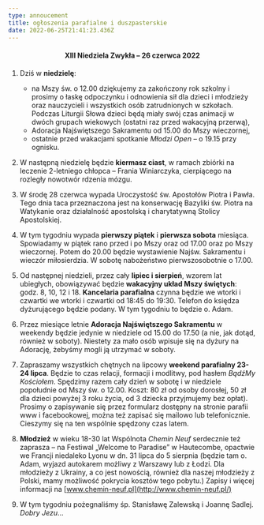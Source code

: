 ```yaml
---
type: annoucement
title: ogłoszenia parafialne i duszpasterskie
date: 2022-06-25T21:41:23.436Z
---
```

<!--StartFragment-->

<h4 style="text-align:center;">XIII Niedziela Zwykła – 26 czerwca 2022</h4>

1. Dziś w **niedzielę**:

   * na Mszy św. o 12.00 dziękujemy za zakończony rok szkolny i prosimy o łaskę odpoczynku i odnowienia sił dla dzieci i młodzieży oraz nauczycieli i wszystkich osób zatrudnionych w szkołach. Podczas Liturgii Słowa dzieci będą miały swój czas animacji w dwóch grupach wiekowych (ostatni raz przed wakacyjną przerwą),
   * Adoracja Najświętszego Sakramentu od 15.00 do Mszy wieczornej,
   * ostatnie przed wakacjami spotkanie *Młodzi Open* – o 19.15 przy ognisku.
2. W następną niedzielę będzie **kiermasz ciast**, w ramach zbiórki na leczenie 2-letniego chłopca – Frania Winiarczyka, cierpiącego na rozległy nowotwór rdzenia mózgu.
3. W środę 28 czerwca wypada Uroczystość św. Apostołów Piotra i Pawła. Tego dnia taca przeznaczona jest na konserwację Bazyliki św. Piotra na Watykanie oraz działalność apostolską i charytatywną Stolicy Apostolskiej.
4. W tym tygodniu wypada **pierwszy piątek** i **pierwsza sobota** miesiąca. Spowiadamy w piątek rano przed i po Mszy oraz od 17.00 oraz po Mszy wieczornej. Potem do 20.00 będzie wystawienie Najśw. Sakramentu i wieczór miłosierdzia. W sobotę nabożeństwo pierwszosobotnie o 17.00.
5. Od następnej niedzieli, przez cały **lipiec i sierpień**, wzorem lat ubiegłych, obowiązywać będzie **wakacyjny układ Mszy świętych**: godz. 8, 10, 12 i 18. **Kancelaria parafialna** czynna będzie we wtorki i czwartki we wtorki i czwartki od 18:45 do 19:30. Telefon do księdza dyżurującego będzie podany. W tym tygodniu to będzie o. Adam.
6. Przez miesiące letnie **Adoracja Najświętszego Sakramentu** w weekendy będzie jedynie w niedziele od 15.00 do 17.50 (a nie, jak dotąd, również w soboty). Niestety za mało osób wpisuje się na dyżury na Adorację, żebyśmy mogli ją utrzymać w soboty.
7. Zapraszamy wszystkich chętnych na lipcowy **weekend parafialny 23-24 lipca**. Będzie to czas relacji, formacji i modlitwy, pod hasłem *BądźMy Kościołem*. Spędzimy razem cały dzień w sobotę i w niedziele popołudnie od Mszy św. o 12.00. Koszt: 80 zł od osoby dorosłej, 50 zł dla dzieci powyżej 3 roku życia, od 3 dziecka przyjmujemy bez opłat). Prosimy o zapisywanie się przez formularz dostępny na stronie parafii www i facebookowej, można też zapisać się mailowo lub telefonicznie. Cieszymy się na ten wspólnie spędzony czas latem.
8. **Młodzież** w wieku 18-30 lat Wspólnota *Chemin Neuf* serdecznie też zaprasza – na Festiwal „Welcome to Paradise” w Hautecombe, opactwie we Francji niedaleko Lyonu w dn. 31 lipca do 5 sierpnia (będzie tam o. Adam, wyjazd autokarem możliwy z Warszawy lub z Łodzi. Dla młodzieży z Ukrainy, a co jest nowością, również dla naszej młodzieży z Polski, mamy możliwość pokrycia kosztów tego pobytu.) Zapisy i więcej informacji na [www.chemin-neuf.pl](http://www.chemin-neuf.pl/)
9. W tym tygodniu pożegnaliśmy śp. Stanisławę Zalewską i Joannę Sadlej. *Dobry Jezu*…

<!--EndFragment-->